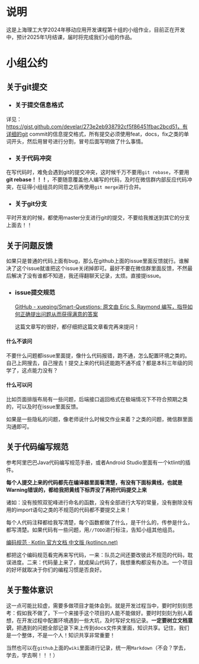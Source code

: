 # 说明

这是上海理工大学2024年移动应用开发课程第十组的小组作业，目前正在开发中，预计2025年1月结课，届时将完成我们小组的作品。

# 小组公约

## 关于git提交

- ### 关于提交信息格式

详见：https://gist.github.com/develar/273e2eb938792cf5f86451fbac2bcd51，有详细的git commit的信息提交格式，所有提交必须使用feat，docs，fix之类的单词开头，然后用冒号进行分割，冒号后面写明做了什么事情。

- ### 关于代码冲突

在写代码时，难免会遇到git的提交冲突，这时候千万不要用`git rebase`，不要用**git rebase！！！**，不要随意覆盖他人编写的代码，及时在微信群内部反应代码冲突，在征得小组组员的同意之后再使用`git merge`进行合并。

- ### 关于git分支

平时开发的时候，都使用master分支进行git的提交，不要给我推送到其它的分支上面去！！

## 关于问题反馈

如果只是普通的代码上面有bug，那么在github上面的issue里面反馈就行。谁解决了这个issue就谁把这个issue关闭掉即可。最好不要在微信群里面反馈，不然最后解决了没有谁都不知道，我还得翻聊天记录，太烦。直接提issue。

- ### issue提交规范

  [GitHub - xueqing/Smart-Questions: 原文由 Eric S. Raymond 编写，指导如何正确提出问题从而获得满意的答案](https://github.com/xueqing/Smart-Questions)

  这篇文章写的很好，都仔细把这篇文章看完再来提问！

#### 什么不该问

不要什么问题都issue里面提，像什么代码报错，跑不通，怎么配置环境之类的。自己上网搜去，自己搜去！提交上来的代码还能跑不通不成？都是本科三年级的同学了，这点能力没有？

#### 什么可以问

比如页面排版布局有一些问题，后端接口返回格式在极端情况下不符合预期之类的，可以及时在issue里面反馈。

如果是一些隐私的问题，像老师说什么时候交作业来着？之类的问题，微信群里面沟通即可。

## 关于代码编写规范

参考阿里巴巴Java代码编写规范手册，或者Android Studio里面有一个ktlint的插件。

**每个人提交上来的代码都先在编译器里面看清楚，有没有下面标黄线，也就是Warning错误的，都给我把黄线下标弄没了再把代码提交上来**

诸如：没有按照双驼峰进行命名的函数，没有全部进行大写的常量，没有删除没有用的import语句之类的不规范的代码都不要提交上来！

每个人代码注释都给我写清楚，每个函数都做了什么，是干什么的，传参是什么，都写清楚。如果代码有一些问题，用`//TODO`进行标注，告知小组其他组员。

[编码规范 · Kotlin 官方文档 中文版 (kotlincn.net)](https://book.kotlincn.net/text/coding-conventions.html)

都把这个编码规范看完再来写代码，一来：队员之间还要改彼此不规范的代码，耽误进度。二来：代码量上来了，就成屎山代码了，我想重构都没有办法。一个项目的好坏就取决于你们的编程习惯是否良好。

## 关于整体意识

这一点可能比较虚，需要多做项目才能体会到。就是开发过程当中，要时时刻刻思考：假如我不做了，下一个来接手这个项目的人能不能做好。要时时刻刻为别人着想，在开发过程中配置环境遇到一些大坑，及时写好文档记录。**一定要树立文档意识**，把遇到的问题全部记录下来上传到docs文件夹里面，知识共享。记住，我们是一个整体，不是一个人！知识共享非常重要！

当然也可以在`github`上面的`wiki`里面进行记录，统一用`Markdown`（不会？学去，学去，学去啊！！！）

